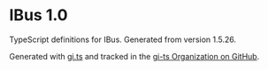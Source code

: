 # IBus 1.0

TypeScript definitions for IBus. Generated from version 1.5.26.

Generated with [gi.ts](https://gitlab.gnome.org/ewlsh/gi.ts) and tracked in the [gi-ts Organization on GitHub](https://github.com/gi-ts).
